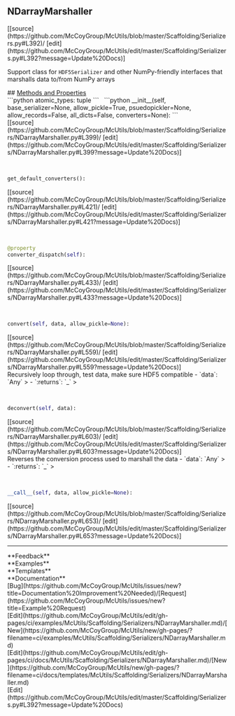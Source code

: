 ## <a id="McUtils.Scaffolding.Serializers.NDarrayMarshaller">NDarrayMarshaller</a> 

<div class="docs-source-link" markdown="1">
[[source](https://github.com/McCoyGroup/McUtils/blob/master/Scaffolding/Serializers.py#L392)/
[edit](https://github.com/McCoyGroup/McUtils/edit/master/Scaffolding/Serializers.py#L392?message=Update%20Docs)]
</div>

Support class for `HDF5Serializer` and other
NumPy-friendly interfaces that marshalls data
to/from NumPy arrays







<div class="collapsible-section">
 <div class="collapsible-section collapsible-section-header" markdown="1">
## <a class="collapse-link" data-toggle="collapse" href="#methods" markdown="1"> Methods and Properties</a> <a class="float-right" data-toggle="collapse" href="#methods"><i class="fa fa-chevron-down"></i></a>
 </div>
 <div class="collapsible-section collapsible-section-body collapse show" id="methods" markdown="1">
 ```python
atomic_types: tuple
```
<a id="McUtils.Scaffolding.Serializers.NDarrayMarshaller.__init__" class="docs-object-method">&nbsp;</a> 
```python
__init__(self, base_serializer=None, allow_pickle=True, psuedopickler=None, allow_records=False, all_dicts=False, converters=None): 
```
<div class="docs-source-link" markdown="1">
[[source](https://github.com/McCoyGroup/McUtils/blob/master/Scaffolding/Serializers/NDarrayMarshaller.py#L399)/
[edit](https://github.com/McCoyGroup/McUtils/edit/master/Scaffolding/Serializers/NDarrayMarshaller.py#L399?message=Update%20Docs)]
</div>


<a id="McUtils.Scaffolding.Serializers.NDarrayMarshaller.get_default_converters" class="docs-object-method">&nbsp;</a> 
```python
get_default_converters(): 
```
<div class="docs-source-link" markdown="1">
[[source](https://github.com/McCoyGroup/McUtils/blob/master/Scaffolding/Serializers/NDarrayMarshaller.py#L421)/
[edit](https://github.com/McCoyGroup/McUtils/edit/master/Scaffolding/Serializers/NDarrayMarshaller.py#L421?message=Update%20Docs)]
</div>


<a id="McUtils.Scaffolding.Serializers.NDarrayMarshaller.converter_dispatch" class="docs-object-method">&nbsp;</a> 
```python
@property
converter_dispatch(self): 
```
<div class="docs-source-link" markdown="1">
[[source](https://github.com/McCoyGroup/McUtils/blob/master/Scaffolding/Serializers/NDarrayMarshaller.py#L433)/
[edit](https://github.com/McCoyGroup/McUtils/edit/master/Scaffolding/Serializers/NDarrayMarshaller.py#L433?message=Update%20Docs)]
</div>


<a id="McUtils.Scaffolding.Serializers.NDarrayMarshaller.convert" class="docs-object-method">&nbsp;</a> 
```python
convert(self, data, allow_pickle=None): 
```
<div class="docs-source-link" markdown="1">
[[source](https://github.com/McCoyGroup/McUtils/blob/master/Scaffolding/Serializers/NDarrayMarshaller.py#L559)/
[edit](https://github.com/McCoyGroup/McUtils/edit/master/Scaffolding/Serializers/NDarrayMarshaller.py#L559?message=Update%20Docs)]
</div>
Recursively loop through, test data, make sure HDF5 compatible
  - `data`: `Any`
    > 
  - `:returns`: `_`
    >


<a id="McUtils.Scaffolding.Serializers.NDarrayMarshaller.deconvert" class="docs-object-method">&nbsp;</a> 
```python
deconvert(self, data): 
```
<div class="docs-source-link" markdown="1">
[[source](https://github.com/McCoyGroup/McUtils/blob/master/Scaffolding/Serializers/NDarrayMarshaller.py#L603)/
[edit](https://github.com/McCoyGroup/McUtils/edit/master/Scaffolding/Serializers/NDarrayMarshaller.py#L603?message=Update%20Docs)]
</div>
Reverses the conversion process
used to marshall the data
  - `data`: `Any`
    > 
  - `:returns`: `_`
    >


<a id="McUtils.Scaffolding.Serializers.NDarrayMarshaller.__call__" class="docs-object-method">&nbsp;</a> 
```python
__call__(self, data, allow_pickle=None): 
```
<div class="docs-source-link" markdown="1">
[[source](https://github.com/McCoyGroup/McUtils/blob/master/Scaffolding/Serializers/NDarrayMarshaller.py#L653)/
[edit](https://github.com/McCoyGroup/McUtils/edit/master/Scaffolding/Serializers/NDarrayMarshaller.py#L653?message=Update%20Docs)]
</div>
 </div>
</div>












---


<div markdown="1" class="text-secondary">
<div class="container">
  <div class="row">
   <div class="col" markdown="1">
**Feedback**   
</div>
   <div class="col" markdown="1">
**Examples**   
</div>
   <div class="col" markdown="1">
**Templates**   
</div>
   <div class="col" markdown="1">
**Documentation**   
</div>
   <div class="col" markdown="1">
   
</div>
   <div class="col" markdown="1">
   
</div>
   <div class="col" markdown="1">
   
</div>
</div>
  <div class="row">
   <div class="col" markdown="1">
[Bug](https://github.com/McCoyGroup/McUtils/issues/new?title=Documentation%20Improvement%20Needed)/[Request](https://github.com/McCoyGroup/McUtils/issues/new?title=Example%20Request)   
</div>
   <div class="col" markdown="1">
[Edit](https://github.com/McCoyGroup/McUtils/edit/gh-pages/ci/examples/McUtils/Scaffolding/Serializers/NDarrayMarshaller.md)/[New](https://github.com/McCoyGroup/McUtils/new/gh-pages/?filename=ci/examples/McUtils/Scaffolding/Serializers/NDarrayMarshaller.md)   
</div>
   <div class="col" markdown="1">
[Edit](https://github.com/McCoyGroup/McUtils/edit/gh-pages/ci/docs/McUtils/Scaffolding/Serializers/NDarrayMarshaller.md)/[New](https://github.com/McCoyGroup/McUtils/new/gh-pages/?filename=ci/docs/templates/McUtils/Scaffolding/Serializers/NDarrayMarshaller.md)   
</div>
   <div class="col" markdown="1">
[Edit](https://github.com/McCoyGroup/McUtils/edit/master/Scaffolding/Serializers.py#L392?message=Update%20Docs)   
</div>
   <div class="col" markdown="1">
   
</div>
   <div class="col" markdown="1">
   
</div>
   <div class="col" markdown="1">
   
</div>
</div>
</div>
</div>